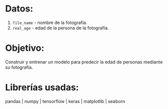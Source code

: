 # Datos:

1. `file_name` - nombre de la fotografía.
2. `real_age` - edad de la persona de la fotografía.

# Objetivo:

Construir y entrenar un modelo para predecir la edad de personas mediante su fotografía.

# Librerías usadas:

pandas | numpy | tensorflow | keras | matplotlib | seaborn